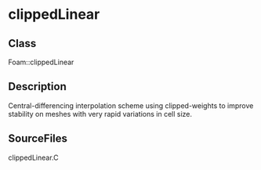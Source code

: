 # clippedLinear 
## Class
Foam::clippedLinear

## Description
Central-differencing interpolation scheme using clipped-weights to
improve stability on meshes with very rapid variations in cell size.

## SourceFiles
clippedLinear.C

